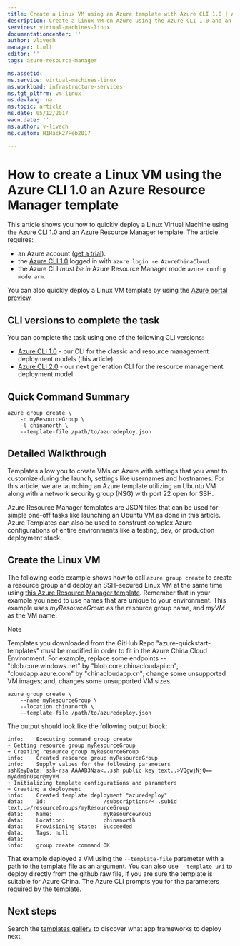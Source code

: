 ```yaml
---
title: Create a Linux VM using an Azure template with Azure CLI 1.0 | Azure
description: Create a Linux VM on Azure using the Azure CLI 1.0 and an Azure Resource Manager template.
services: virtual-machines-linux
documentationcenter: ''
author: vlivech
manager: timlt
editor: ''
tags: azure-resource-manager

ms.assetid: 
ms.service: virtual-machines-linux
ms.workload: infrastructure-services
ms.tgt_pltfrm: vm-linux
ms.devlang: na
ms.topic: article
ms.date: 05/12/2017
wacn.date: ''
ms.author: v-livech
ms.custom: H1Hack27Feb2017

---
```

# How to create a Linux VM using the Azure CLI 1.0 an Azure Resource Manager template
This article shows you how to quickly deploy a Linux Virtual Machine using the Azure CLI 1.0 and an Azure Resource Manager template. The article requires:

* an Azure account ([get a trial](https://www.azure.cn/pricing/1rmb-trial/)).
* the [Azure CLI 1.0](../../cli-install-nodejs.md) logged in with `azure login -e AzureChinaCloud`.
* the Azure CLI *must be in* Azure Resource Manager mode `azure config mode arm`.

You can also quickly deploy a Linux VM template by using the [Azure portal preview](quick-create-portal.md?toc=%2fazure%2fvirtual-machines%2flinux%2ftoc.json).

## CLI versions to complete the task
You can complete the task using one of the following CLI versions:

- [Azure CLI 1.0](#quick-command-summary) - our CLI for the classic and resource management deployment models (this article)
- [Azure CLI 2.0](create-ssh-secured-vm-from-template.md) - our next generation CLI for the resource management deployment model

## Quick Command Summary
```azurecli
azure group create \
    -n myResourceGroup \
    -l chinanorth \
    --template-file /path/to/azuredeploy.json
```

## Detailed Walkthrough
Templates allow you to create VMs on Azure with settings that you want to customize during the launch, settings like usernames and hostnames. For this article, we are launching an Azure template utilizing an Ubuntu VM along with a network security group (NSG) with port 22 open for SSH.

Azure Resource Manager templates are JSON files that can be used for simple one-off tasks like launching an Ubuntu VM as done in this article.  Azure Templates can also be used to construct complex Azure configurations of entire environments like a testing, dev, or production deployment stack.

## Create the Linux VM
The following code example shows how to call `azure group create` to create a resource group and deploy an SSH-secured Linux VM at the same time using [this Azure Resource Manager template](https://raw.githubusercontent.com/Azure/azure-quickstart-templates/master/101-vm-sshkey/azuredeploy.json). Remember that in your example you need to use names that are unique to your environment. This example uses *myResourceGroup* as the resource group name, and *myVM* as the VM name.

>[!NOTE]
> Templates you downloaded from the GitHub Repo "azure-quickstart-templates" must be modified in order to fit in the Azure China Cloud Environment. For example, replace some endpoints -- "blob.core.windows.net" by "blob.core.chinacloudapi.cn", "cloudapp.azure.com" by "chinacloudapp.cn"; change some unsupported VM images; and, changes some unsupported VM sizes.

```azurecli
azure group create \
    --name myResourceGroup \
    --location chinanorth \
    --template-file /path/to/azuredeploy.json
```

The output should look like the following output block:

```azurecli
info:    Executing command group create
+ Getting resource group myResourceGroup
+ Creating resource group myResourceGroup
info:    Created resource group myResourceGroup
info:    Supply values for the following parameters
sshKeyData: ssh-rsa AAAAB3Nza<..ssh public key text..>VQgwjNjQ== myAdminUser@myVM
+ Initializing template configurations and parameters
+ Creating a deployment
info:    Created template deployment "azuredeploy"
data:    Id:                  /subscriptions/<..subid text..>/resourceGroups/myResourceGroup
data:    Name:                myResourceGroup
data:    Location:            chinanorth
data:    Provisioning State:  Succeeded
data:    Tags: null
data:
info:    group create command OK
```

That example deployed a VM using the `--template-file` parameter with a path to the template file as an argument. You can also use `--template-uri` to deploy directly from the github raw file, if you are sure the template is suitable for Azure China. The Azure CLI prompts you for the parameters required by the template.

## Next steps
Search the [templates gallery](https://github.com/Azure/azure-quickstart-templates/) to discover what app frameworks to deploy next.